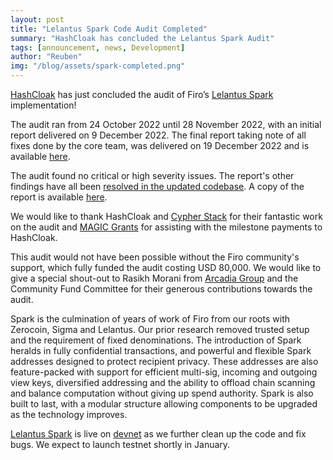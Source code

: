 ```yaml
---
layout: post
title: "Lelantus Spark Code Audit Completed"
summary: "HashCloak has concluded the Lelantus Spark Audit"
tags: [announcement, news, Development]
author: "Reuben"
img: "/blog/assets/spark-completed.png"
---
```

[HashCloak](https://hashcloak.com/) has just concluded the audit of Firo’s [Lelantus Spark](https://firo.org/2021/08/24/presenting-lelantus-spark.html) implementation! 

The audit ran from 24 October 2022 until 28 November 2022, with an initial report delivered on 9 December 2022. The final report taking note of all fixes done by the core team, was delivered on 19 December 2022 and is available [here](https://github.com/firoorg/audits/blob/main/lelantus_spark_code_audit_report.pdf).

The audit found no critical or high severity issues. The report's other findings have all been [resolved in the updated codebase](https://github.com/firoorg/firo/commit/60dba45a8aee17cae0bc24d12d4071b39583781b). A copy of the report is available [here](https://github.com/firoorg/audits/blob/main/lelantus_spark_code_audit_report.pdf).

We would like to thank HashCloak and [Cypher Stack](https://www.cypherstack.com/) for their fantastic work on the audit and [MAGIC Grants](https://magicgrants.org/MAGIC-Grants-Saves-Firo-Community-8000-Lelantus-Spark-Audit/) for assisting with the milestone payments to HashCloak.

This audit would not have been possible without the Firo community's support, which fully funded the audit costing USD 80,000. We would like to give a special shout-out to Rasikh Morani from [Arcadia Group](https://www.arcadiamgroup.com/) and the Community Fund Committee for their generous contributions towards the audit.

Spark is the culmination of years of work of Firo from our roots with Zerocoin, Sigma and Lelantus. Our prior research removed trusted setup and the requirement of fixed denominations. The introduction of Spark heralds in fully confidential transactions, and powerful and flexible Spark addresses designed to protect recipient privacy. These addresses are also feature-packed with support for efficient multi-sig, incoming and outgoing view keys, diversified addressing and the ability to offload chain scanning and balance computation without giving up spend authority. Spark is also built to last, with a modular structure allowing components to be upgraded as the technology improves.

[Lelantus Spark](https://eprint.iacr.org/2021/1173) is live on [devnet](https://www.gemini.com/cryptopedia/blockchain-testnet-devnet-sandbox-crypto-mainnet#section-what-is-a-devnet-blockchain-development-network) as we further clean up the code and fix bugs. We expect to launch testnet shortly in January.
